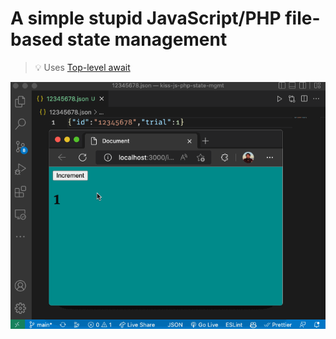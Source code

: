 # A simple stupid JavaScript/PHP file-based state management

> 💡 Uses [Top-level await](https://caniuse.com/mdn-javascript_operators_await_top_level)

![](kiss-state-mgmt.gif)
